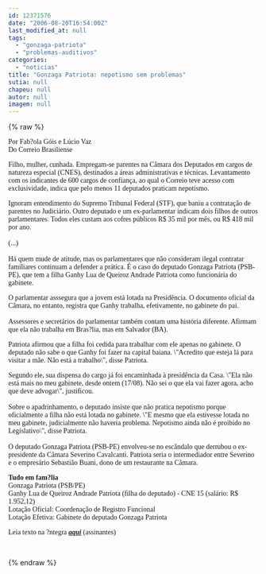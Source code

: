 ```yaml
---
id: 12371576
date: "2006-08-20T16:54:00Z"
last_modified_at: null
tags:
  - "gonzaga-patriota"
  - "problemas-auditivos"
categories:
  - "noticias"
title: "Gonzaga Patriota: nepotismo sem problemas"
sutia: null
chapeu: null
autor: null
imagem: null
---
```

{% raw %}
<p><P><FONT face=Verdana>Por Fab?ola Góis e Lúcio Vaz<BR>Do Correio Brasiliense </FONT></P></p>
<p><P><FONT face=Verdana>Filho, mulher, cunhada. Empregam-se parentes na Câmara dos Deputados em cargos de natureza especial (CNES), destinados a áreas administrativas e técnicas. Levantamento com os indicantes de 600 cargos de confiança, ao qual o Correio teve acesso com exclusividade, indica que pelo menos 11 deputados praticam nepotismo. </FONT></P></p>
<p><P><FONT face=Verdana>Ignoram entendimento do Supremo Tribunal Federal (STF), que baniu a contratação de parentes no Judiciário. Outro deputado e um ex-parlamentar indicam dois filhos de outros parlamentares. Todos eles custam aos cofres públicos R$ 35 mil por mês, ou R$ 418 mil por ano. <BR><BR>(...)<BR><BR>Há quem mude de atitude, mas os parlamentares que não consideram ilegal contratar familiares continuam a defender a prática. É o caso do deputado Gonzaga Patriota (PSB-PE), que tem a filha Ganhy Lua de Queiroz Andrade Patriota como funcionária do gabinete. </FONT></P></p>
<p><P><FONT face=Verdana>O parlamentar asssegura que a jovem está lotada na Presidência. O documento oficial da Câmara, no entanto, registra que Ganhy trabalha, efetivamente, no gabinete do pai. <BR><BR>Assessores e secretários do parlamentar também contam uma história diferente. Afirmam que ela não trabalha em Bras?lia, mas em Salvador (BA). </FONT></P></p>
<p><P><FONT face=Verdana>Patriota afirmou que a filha foi cedida para trabalhar com ele apenas no gabinete. O deputado não sabe o que Ganhy foi fazer na capital baiana. \"Acredito que esteja lá para visitar a mãe. Não está a trabalho\", disse Patriota. </FONT></P></p>
<p><P><FONT face=Verdana>Segundo ele, sua dispensa do cargo já foi encaminhada à presidência da Casa. \"Ela não está mais no meu gabinete, desde ontem (17/08). Não sei o que ela vai fazer agora, acho que deve advogar\", justificou. <BR><BR>Sobre o apadrinhamento, o deputado insiste que não pratica nepotismo porque oficialmente a filha não está lotada no gabinete. \"E mesmo que ela estivesse lotada no meu gabinete, judicialmente não haveria problema. Nepotismo ainda não é proibido no Legislativo\", disse Patriota. <BR><BR>O deputado Gonzaga Patriota (PSB-PE) envolveu-se no escândalo que derrubou o ex-presidente da Câmara Severino Cavalcanti. Patriota seria o intermediador entre Severino e o empresário Sebastião Buani, dono de um restaurante na Câmara. </P></FONT><B></p>
<p><P><FONT face=Verdana>Tudo em fam?lia<BR></FONT></B><FONT face=Verdana>Gonzaga Patriota (PSB/PE) <BR>Ganhy Lua de Queiroz Andrade Patriota (filha do deputado) - CNE 15 (salário: </FONT><FONT face=Verdana>R$ 1.952,12) </FONT><BR><FONT face=Verdana>Lotação Oficial: Coordenação de Registro Funcional <BR>Lotação Efetiva: Gabinete do deputado Gonzaga Patriota </FONT></P></p>
<p><P><FONT face=Verdana>Leia texto na ?ntegra&nbsp;<A href=\"https://www2.correioweb.com.br/cbonline/politica/pri_pol_365.htm\"><EM><STRONG>aqui</STRONG></EM></A>&nbsp;(assinantes)</FONT><BR></P><FONT face=\"Times New Roman\"></p>
<p><P><BR></P></FONT> </p>
{% endraw %}